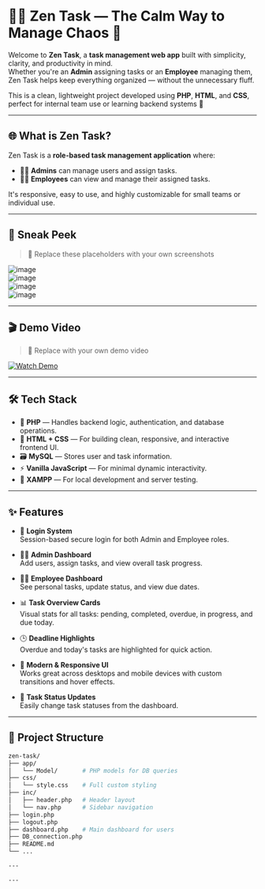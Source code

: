 # 🧘‍♂️ Zen Task — The Calm Way to Manage Chaos 🧩

Welcome to **Zen Task**, a **task management web app** built with simplicity, clarity, and productivity in mind.  
Whether you're an **Admin** assigning tasks or an **Employee** managing them, Zen Task helps keep everything organized — without the unnecessary fluff.

This is a clean, lightweight project developed using **PHP**, **HTML**, and **CSS**, perfect for internal team use or learning backend systems 🚀

---

## 🌐 What is Zen Task?

Zen Task is a **role-based task management application** where:

- 👨‍💼 **Admins** can manage users and assign tasks.
- 👷‍♀️ **Employees** can view and manage their assigned tasks.

It's responsive, easy to use, and highly customizable for small teams or individual use.

---

## 📸 Sneak Peek

> 🔻 Replace these placeholders with your own screenshots

![image](https://github.com/user-attachments/assets/example1.png)  
![image](https://github.com/user-attachments/assets/example2.png)  
![image](https://github.com/user-attachments/assets/example3.png)  
![image](https://github.com/user-attachments/assets/example4.png)

---

## 🎬 Demo Video

> 🎥 Replace with your own demo video

[![Watch Demo](https://github.com/user-attachments/assets/demo-thumbnail.png)](https://github.com/user-attachments/assets/demo-video-link.mp4)

---

## 🛠️ Tech Stack

- 🐘 **PHP** — Handles backend logic, authentication, and database operations.
- 🎨 **HTML + CSS** — For building clean, responsive, and interactive frontend UI.
- 🗃️ **MySQL** — Stores user and task information.
- ⚡ **Vanilla JavaScript** — For minimal dynamic interactivity.
- 🧪 **XAMPP** — For local development and server testing.

---

## ✨ Features

- 🔐 **Login System**  
  Session-based secure login for both Admin and Employee roles.

- 🧑‍💼 **Admin Dashboard**  
  Add users, assign tasks, and view overall task progress.

- 👷‍♂️ **Employee Dashboard**  
  See personal tasks, update status, and view due dates.

- 📊 **Task Overview Cards**  
  Visual stats for all tasks: pending, completed, overdue, in progress, and due today.

- 🕒 **Deadline Highlights**  
  Overdue and today's tasks are highlighted for quick action.

- 🎨 **Modern & Responsive UI**  
  Works great across desktops and mobile devices with custom transitions and hover effects.

- 🔄 **Task Status Updates**  
  Easily change task statuses from the dashboard.

---

## 📁 Project Structure

```bash
zen-task/
├── app/
│   └── Model/       # PHP models for DB queries
├── css/
│   └── style.css    # Full custom styling
├── inc/
│   ├── header.php   # Header layout
│   └── nav.php      # Sidebar navigation
├── login.php
├── logout.php
├── dashboard.php    # Main dashboard for users
├── DB_connection.php
├── README.md
└── ...

---

---
